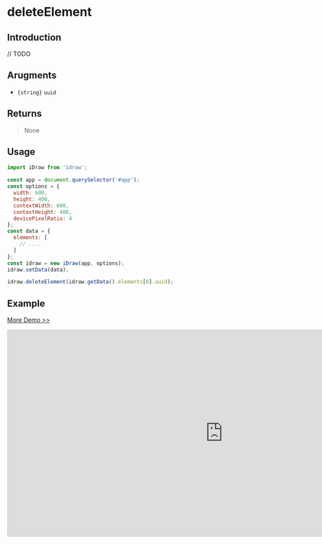 # deleteElement

## Introduction

// TODO

## Arugments

- `{string}` `uuid`

## Returns

> None

## Usage

```js
import iDraw from 'idraw';

const app = document.querySelector('#app');
const options = {
  width: 600,
  height: 400,
  contextWidth: 600,
  contextHeight: 400,
  devicePixelRatio: 4
};
const data = {
  elements: [
    // ....
  ]
};
const idraw = new iDraw(app, options);
idraw.setData(data);

idraw.deleteElement(idraw.getData().elements[0].uuid);
```

## Example

[More Demo >>](https://idraw.js.org/playground/?demo=api-deleteElement)

<iframe class="idraw-playground-preview" 
  src="https://idraw.js.org/playground/?demo=api-deleteElement&header=false&sider=false&default-editor-split=50" 
  width="1000" height="480" frameborder="no" border="0"
  style="border: 1px solid #cecece; margin: 0px auto;"
></iframe>
